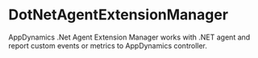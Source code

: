 # DotNetAgentExtensionManager
AppDynamics .Net Agent Extension Manager works with .NET agent and report custom events or metrics to AppDynamics controller. 
